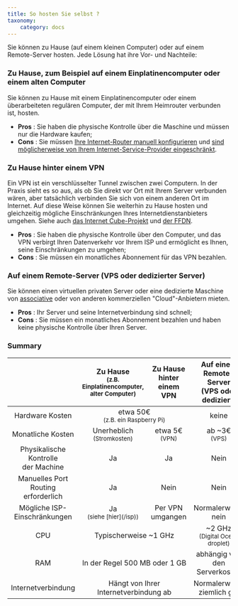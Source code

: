 ```yaml
---
title: So hosten Sie selbst ?
taxonomy:
    category: docs
---
```


Sie können zu Hause (auf einem kleinen Computer) oder auf einem Remote-Server hosten. Jede Lösung hat ihre Vor- und Nachteile:

### Zu Hause, zum Beispiel auf einem Einplatinencomputer oder einem alten Computer

Sie können zu Hause mit einem Einplatinencomputer oder einem überarbeiteten regulären Computer, der mit Ihrem Heimrouter verbunden ist, hosten.

- **Pros**  : Sie haben die physische Kontrolle über die Maschine und müssen nur die Hardware kaufen;
- **Cons**  : Sie müssen [Ihre Internet-Router manuell konfigurieren](isp_box_config) und [sind möglicherweise von Ihrem Internet-Service-Provider eingeschränkt](isp).

### Zu Hause hinter einem VPN

Ein VPN ist ein verschlüsselter Tunnel zwischen zwei Computern. In der Praxis sieht es so aus, als ob Sie direkt vor Ort mit Ihrem Server verbunden wären, aber tatsächlich verbinden Sie sich von einem anderen Ort im Internet. Auf diese Weise können Sie weiterhin zu Hause hosten und gleichzeitig mögliche Einschränkungen Ihres Internetdienstanbieters umgehen. Siehe auch [das Internet Cube-Projekt](https://internetcu.be/) und [der FFDN](https://www.ffdn.org/).

- **Pros** : Sie haben die physische Kontrolle über den Computer, und das VPN verbirgt Ihren Datenverkehr vor Ihrem ISP und ermöglicht es Ihnen, seine Einschränkungen zu umgehen;
- **Cons** : Sie müssen ein monatliches Abonnement für das VPN bezahlen.

### Auf einem Remote-Server (VPS oder dedizierter Server)

Sie können einen virtuellen privaten Server oder eine dedizierte Maschine von [associative](https://db.ffdn.org/) oder von anderen kommerziellen "Cloud"-Anbietern mieten.

- **Pros** : Ihr Server und seine Internetverbindung sind schnell;
- **Cons** : Sie müssen ein monatliches Abonnement bezahlen und haben keine physische Kontrolle über Ihren Server.

### Summary

<table class="table">
    <thead>
      <tr>
        <th></th>
        <th style="text-align:center;">Zu Hause<br><small>(z.B. Einplatinencomputer, alter Computer)</small></th>
        <th style="text-align:center;">Zu Hause<br>hinter einem VPN</th>
        <th style="text-align:center;">Auf einem Remote-Server<br>(VPS oder dediziert)</th>
      </tr>
    </thead>
    <tbody>
      <tr>
        <td style="text-align:center;">Hardware Kosten</td>
        <td style="text-align:center;" class="warning"  colspan="2">etwa 50€ <br><small>(z.B. ein Raspberry Pi)</small></td>
        <td style="text-align:center;" class="success">keine</td>
      </tr>
      <tr>
        <td style="text-align:center;">Monatliche Kosten</td>
        <td style="text-align:center;" class="success">Unerheblich<br><small>(Stromkosten)</small></td>
        <td style="text-align:center;" class="warning">etwa 5€ <br><small>(VPN)</small></td>
        <td style="text-align:center;" class="warning">ab ~3€ <br><small>(VPS)</small></td>
      </tr>
      <tr>
        <td style="text-align:center;">Physikalische Kontrolle<br>der Machine</td>
        <td style="text-align:center;" class="success">Ja</td>
        <td style="text-align:center;" class="success">Ja</td>
        <td style="text-align:center;" class="danger">Nein</td>
      </tr>
      <tr>
        <td style="text-align:center;">Manuelles Port <br>Routing erforderlich</td>
        <td style="text-align:center;" class="warning">Ja</td>
        <td style="text-align:center;" class="success">Nein</td>
        <td style="text-align:center;" class="success">Nein</td>
      </tr>
      <tr>
        <td style="text-align:center;">Mögliche ISP-Einschränkungen</td>
        <td style="text-align:center;" class="danger">Ja <br><small>(siehe [hier](/isp))</small></td>
        <td style="text-align:center;" class="success">Per VPN umgangen</td>
        <td style="text-align:center;" class="success">Normalerweise nein</td>
      </tr>
      <tr>
        <td style="text-align:center;">CPU</td>
        <td style="text-align:center;" class="warning" colspan="2">Typischerweise ~1 GHz</td>
        <td style="text-align:center;" class="success">~2 GHz <br><small>(Digital Ocean droplet)</small></td>
      </tr>
      <tr>
        <td style="text-align:center;">RAM</td>
        <td style="text-align:center;" class="warning" colspan="2">In der Regel 500 MB oder 1 GB</td>
        <td style="text-align:center;" class="warning">abhängig von den Serverkosten</td>
      </tr>
      <tr>
        <td style="text-align:center;">Internetverbindung</td>
        <td style="text-align:center;" class="warning" colspan="2">Hängt von Ihrer Internetverbindung ab</td>
        <td style="text-align:center;" class="success">Normalerweise ziemlich gut</td>
      </tr>
    </tbody>
</table>
